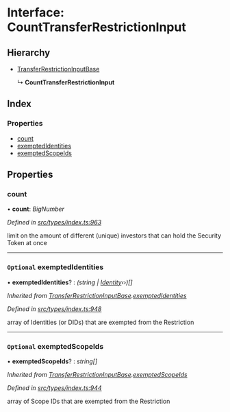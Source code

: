 # Interface: CountTransferRestrictionInput

## Hierarchy

* [TransferRestrictionInputBase](transferrestrictioninputbase.md)

  ↳ **CountTransferRestrictionInput**

## Index

### Properties

* [count](counttransferrestrictioninput.md#count)
* [exemptedIdentities](counttransferrestrictioninput.md#optional-exemptedidentities)
* [exemptedScopeIds](counttransferrestrictioninput.md#optional-exemptedscopeids)

## Properties

###  count

• **count**: *BigNumber*

*Defined in [src/types/index.ts:963](https://github.com/PolymathNetwork/polymesh-sdk/blob/7362b318/src/types/index.ts#L963)*

limit on the amount of different (unique) investors that can hold the Security Token at once

___

### `Optional` exemptedIdentities

• **exemptedIdentities**? : *(string | [Identity](../classes/identity.md)‹›)[]*

*Inherited from [TransferRestrictionInputBase](transferrestrictioninputbase.md).[exemptedIdentities](transferrestrictioninputbase.md#optional-exemptedidentities)*

*Defined in [src/types/index.ts:948](https://github.com/PolymathNetwork/polymesh-sdk/blob/7362b318/src/types/index.ts#L948)*

array of Identities (or DIDs) that are exempted from the Restriction

___

### `Optional` exemptedScopeIds

• **exemptedScopeIds**? : *string[]*

*Inherited from [TransferRestrictionInputBase](transferrestrictioninputbase.md).[exemptedScopeIds](transferrestrictioninputbase.md#optional-exemptedscopeids)*

*Defined in [src/types/index.ts:944](https://github.com/PolymathNetwork/polymesh-sdk/blob/7362b318/src/types/index.ts#L944)*

array of Scope IDs that are exempted from the Restriction
